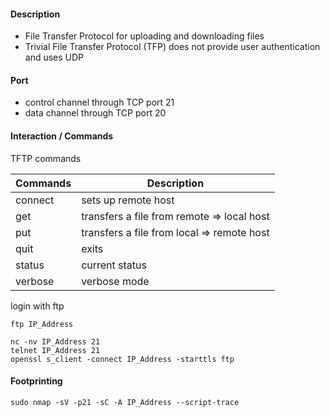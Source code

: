 #### Description 
- File Transfer Protocol for uploading and downloading files 
- Trivial File Transfer Protocol (TFP) does not provide user authentication and uses UDP 

#### Port
- control channel through TCP port 21
- data channel through TCP port 20

#### Interaction / Commands

TFTP commands 

| Commands | Description                                |
| -------- | ------------------------------------------ |
| connect  | sets up remote host                        |
| get      | transfers a file from remote => local host |
| put      | transfers a file from local => remote host |
| quit     | exits                                      |
| status   | current status                             |
| verbose  | verbose mode                               |
login with ftp
```
ftp IP_Address
```

```
nc -nv IP_Address 21
telnet IP_Address 21
openssl s_client -connect IP_Address -starttls ftp
```
#### Footprinting 

```
sudo nmap -sV -p21 -sC -A IP_Address --script-trace
```